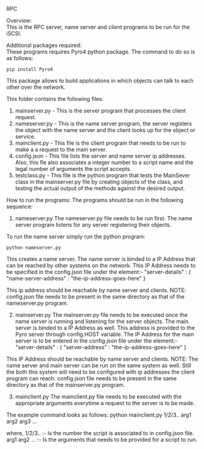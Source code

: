 RPC

Overview:  
This is the RPC server, name server and client programs to be run for the iSCSI.

Additional packages required:  
These programs requires Pyro4 python package. The command to do so is as follows:  


    pip install Pyro4  

This package allows to build applications in which objects can talk to each other
over the network. 
  

This folder contains the following files:
1. mainserver.py - This is the server program that processes the client request.
2. nameserver.py - This is the name server program, the server registers the object 
                   with the name server and the client looks up for the object or
                   service.
3. mainclient.py - This file is the client program that needs to be run to make a 
                   a request to the main server.
4. config.json   - This file lists the server and name server ip addresses. Also, 
                   this fle also associates a integer number to a script name and 
                   the legal number of arguments the script accepts.
5. testclass.py  - This file is the python program that tests the MainSever class
                   in the mainserver.py file by creating objects of the class, and
                   testing the actual output of the methods against the desired output.

How to run the programs:
The programs should be run in the following sequence:

1. nameserver.py
The nameserver.py file needs to be run first. The name server program listens for any
server registering their objects.

To run the name server simply run the python program:

    python nameserver.py  

This creates a name server. The name server is binded to a IP Address that can be reached
by other systems on the network. This IP Address needs to be specified in the config.json
file under the element:-
	 "server-details" : { 
		"name-server-address" : "the-ip-address-goes-here" }

This ip address should be reachable by name server and clients.
NOTE: config.json file needs to be present in the same directory as that of the nameserver.py
      program.
 
2. mainserver.py 
The mainserver.py file needs to be executed once the name server is running and listening for
the server objects. The main server is binded to a IP Address as well. This address is provided
to the Pyro server through config.HOST variable. 
The IP Address for the main server is to be entered in the config.json file under the element:-
	"server-details" : {
		"server-address" : "the-ip-address-goes-here" }

This IP Address should be reachable by name server and clients. 
NOTE: The name server and main server can be run on the same system as well. Still the both this 
      system will need to be configured with ip addresses the client program can reach.
      config.json file needs to be present in the same directory as that of the mainserver.py
      program.

3. mainclient.py
The mainclient.py file needs to be executed with the appropriate arguments everytime a request to
the server is to be made. 

The example command looks as follows:
	python mainclient.py 1/2/3.. arg1 arg2 arg3 ...

where, 
	1/2/3.. :- Is the number the script is associated to in config.json file.
	arg1 arg2 ... :- Is the arguments that needs to be provided for a script
                         to run.


